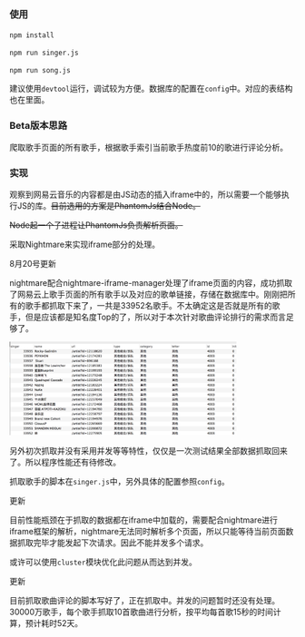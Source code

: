 ### 使用

`npm install`

`npm run singer.js`

`npm run song.js`

建议使用`devtool`运行，调试较为方便。数据库的配置在`config`中。对应的表结构也在里面。

### Beta版本思路

爬取歌手页面的所有歌手，根据歌手索引当前歌手热度前10的歌进行评论分析。

### 实现

观察到网易云音乐的内容都是由JS动态的插入iframe中的，所以需要一个能够执行JS的库。~~目前选用的方案是PhantomJs结合Node。~~

~~Node起一个子进程让PhantomJs负责解析页面。~~

采取Nightmare来实现iframe部分的处理。

8月20号更新

nightmare配合nightmare-iframe-manager处理了iframe页面的内容，成功抓取了网易云上歌手页面的所有歌手以及对应的歌单链接，存储在数据库中。刚刚把所有的歌手都抓取下来了，一共是33952名歌手。不太确定这是否就是所有的歌手，但是应该都是知名度Top的了，所以对于本次针对歌曲评论排行的需求而言足够了。

<img width=400 src='./img/singer.png'/>

另外初次抓取并没有采用并发等等特性，仅仅是一次测试结果全部数据抓取回来了。所以程序性能还有待修改。

抓取歌手的脚本在`singer.js`中，另外具体的配置参照`config`。

更新

目前性能瓶颈在于抓取的数据都在iframe中加载的，需要配合nightmare进行iframe框架的解析，nightmare无法同时解析多个页面，所以只能等待当前页面数据抓取完毕才能发起下次请求。因此不能并发多个请求。

或许可以使用`cluster`模块优化此问题从而达到并发。

更新

目前抓取歌曲评论的脚本写好了，正在抓取中。并发的问题暂时还没有处理。30000万歌手，每个歌手抓取10首歌曲进行分析，按平均每首歌15秒的时间计算，预计耗时52天。